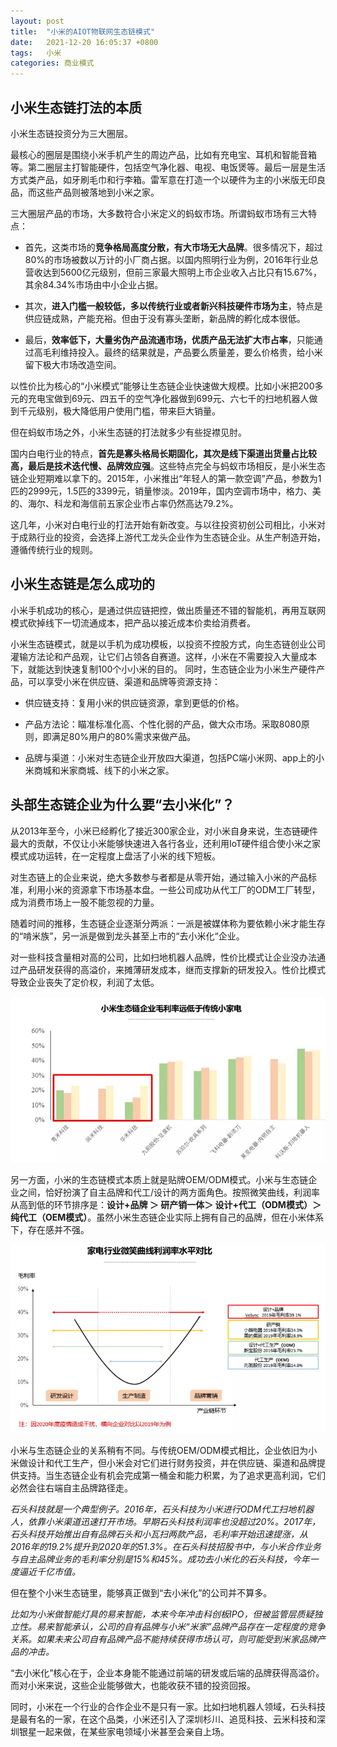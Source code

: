 ```yaml
---
layout: post
title:  "小米的AIOT物联网生态链模式"
date:   2021-12-20 16:05:37 +0800
tags:   小米
categories: 商业模式
---
```


## 小米生态链打法的本质

小米生态链投资分为三大圈层。

最核心的圈层是围绕小米手机产生的周边产品，比如有充电宝、耳机和智能音箱等。第二圈层主打智能硬件，包括空气净化器、电视、电饭煲等。最后一层是生活方式类产品，如牙刷毛巾和行李箱。雷军意在打造一个以硬件为主的小米版无印良品，而这些产品则被落地到小米之家。

三大圈层产品的市场，大多数符合小米定义的蚂蚁市场。所谓蚂蚁市场有三大特点：

+ 首先，这类市场的**竞争格局高度分散，有大市场无大品牌**。很多情况下，超过80%的市场被数以万计的小厂商占据。以国内照明行业为例，2016年行业总营收达到5600亿元级别，但前三家最大照明上市企业收入占比只有15.67%，其余84.34%市场由中小企业占据。

+ 其次，**进入门槛一般较低，多以传统行业或者新兴科技硬件市场为主**，特点是供应链成熟，产能充裕。但由于没有寡头垄断，新品牌的孵化成本很低。

+ 最后，**效率低下，大量劣伪产品流通市场，优质产品无法扩大市占率**，只能通过高毛利维持投入。最终的结果就是，产品要么质量差，要么价格贵，给小米留下极大市场改造空间。

以性价比为核心的“小米模式”能够让生态链企业快速做大规模。比如小米把200多元的充电宝做到69元、四五千的空气净化器做到699元、六七千的扫地机器人做到千元级别，极大降低用户使用门槛，带来巨大销量。

但在蚂蚁市场之外，小米生态链的打法就多少有些捉襟见肘。

国内白电行业的特点，**首先是寡头格局长期固化，其次是线下渠道出货量占比较高，最后是技术迭代慢、品牌效应强**。这些特点完全与蚂蚁市场相反，是小米生态链企业短期难以拿下的。2015年，小米推出“年轻人的第一款空调”产品，参数为1匹的2999元，1.5匹的3399元，销量惨淡。2019年，国内空调市场中，格力、美的、海尔、科龙和海信前五家企业市占率仍然高达79.2%。

这几年，小米对白电行业的打法开始有新改变。与以往投资初创公司相比，小米对于成熟行业的投资，会选择上游代工龙头企业作为生态链企业。从生产制造开始，遵循传统行业的规则。


## 小米生态链是怎么成功的

小米手机成功的核心，是通过供应链把控，做出质量还不错的智能机，再用互联网模式砍掉线下一切流通成本，把产品以接近成本价卖给消费者。

小米生态链模式，就是以手机为成功模板，以投资不控股方式，向生态链创业公司灌输方法论和产品观，让它们占领各自赛道。这样，小米在不需要投入大量成本下，就能达到快速复制100个小小米的目的。
同时，生态链企业为小米生产硬件产品，可以享受小米在供应链、渠道和品牌等资源支持：

+ 供应链支持：复用小米的供应链资源，拿到更低的价格。

+ 产品方法论：瞄准标准化高、个性化弱的产品，做大众市场。采取8080原则，即满足80%用户的80%需求来做产品。

+ 品牌与渠道：小米对生态链企业开放四大渠道，包括PC端小米网、app上的小米商城和米家商城、线下的小米之家。

## 头部生态链企业为什么要“去小米化”？

从2013年至今，小米已经孵化了接近300家企业，对小米自身来说，生态链硬件最大的贡献，不仅让小米能够快速进入各行各业，还利用IoT硬件组合使小米之家模式成功运转，在一定程度上盘活了小米的线下短板。

对生态链上的企业来说，绝大多数参与者都是从零开始，通过输入小米的产品标准，利用小米的资源拿下市场基本盘。一些公司成功从代工厂的ODM工厂转型，成为消费市场上一股不能忽视的力量。


随着时间的推移，生态链企业逐渐分两派：一派是被媒体称为要依赖小米才能生存的“啃米族”，另一派是做到龙头甚至上市的“去小米化“企业。

对一些科技含量相对高的公司，比如扫地机器人品牌，性价比模式让企业没办法通过产品研发获得的高溢价，来摊薄研发成本，继而支撑新的研发投入。性价比模式导致企业丧失了定价权，利润了太低。

![](../pic/202112201.png?raw=true)
 

另一方面，小米的生态链模式本质上就是贴牌OEM/ODM模式。小米与生态链企业之间，恰好扮演了自主品牌和代工/设计的两方面角色。按照微笑曲线，利润率从高到低的环节排序是：**设计+品牌 ＞ 研产销一体＞ 设计+代工（ODM模式）＞ 纯代工（OEM模式）**。虽然小米生态链企业实际上拥有自己的品牌，但在小米体系下，存在感并不强。

![](../pic/202112202.png?raw=true)


小米与生态链企业的关系稍有不同。与传统OEM/ODM模式相比，企业依旧为小米做设计和代工生产，但小米会对它们进行财务投资，并在供应链、渠道和品牌提供支持。当生态链企业有机会完成第一桶金和能力积累，为了追求更高利润，它们必然会往右端自主品牌路径走。

<i>石头科技就是一个典型例子。2016年，石头科技为小米进行ODM代工扫地机器人，依靠小米渠道迅速打开市场。早期石头科技利润率也没超过20%。2017年，石头科技开始推出自有品牌石头和小瓦扫两款产品，毛利率开始迅速提涨，从2016年的19.2%提升到2020年的51.3%。在石头科技招股书中，与小米合作业务与自主品牌业务的毛利率分别是15%和45%。成功去小米化的石头科技，今年一度逼近千亿市值。</i>

但在整个小米生态链里，能够真正做到“去小米化”的公司并不算多。

<i>比如为小米做智能灯具的易来智能，本来今年冲击科创板IPO，但被监管层质疑独立性。易来智能承认，公司的自有品牌与小米“米家”品牌产品存在一定程度的竞争关系。如果未来公司自有品牌产品不能持续获得市场认可，则可能受到米家品牌产品的冲击。</i>

“去小米化”核心在于，企业本身能不能通过前端的研发或后端的品牌获得高溢价。而对小米来说，这些企业能够做大，也能收获不错的投资回报。

同时，小米在一个行业的合作企业不是只有一家。比如扫地机器人领域，石头科技是最有名的一家，在这个品类，小米还引入了深圳杉川、追觅科技、云米科技和深圳银星一起来做，在某些家电领域小米甚至会亲自上场。
